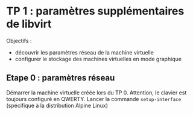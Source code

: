 # TP 1 : paramètres supplémentaires de libvirt

Objectifs :

- découvrir les paramètres réseau de la machine virtuelle
- configurer le stockage des machines virtuelles en mode graphique

## Etape 0 : paramètres réseau

Démarrer la machine virtuelle créée lors du TP 0. Attention, le clavier est
toujours configuré en QWERTY. Lancer la commande `setup-interface` (spécifique
à la distribution Alpine Linux) 

